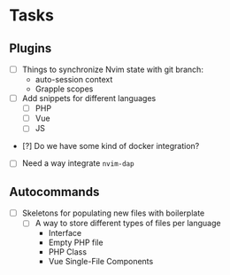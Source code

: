 # Tasks
## Plugins
- [ ] Things to synchronize Nvim state with git branch:
    - auto-session context
    - Grapple scopes
- [ ] Add snippets for different languages
    - [ ] PHP
    - [ ] Vue
    - [ ] JS
- [?]  Do we have some kind of docker integration?
- [ ] Need a way integrate `nvim-dap`

## Autocommands
- [ ] Skeletons for populating new files with boilerplate
    - [ ] A way to store different types of files per language
        - Interface
        - Empty PHP file
        - PHP Class
        - Vue Single-File Components

